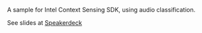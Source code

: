 A sample for Intel Context Sensing SDK, using audio classification.

See slides at [Speakerdeck](https://speakerdeck.com/ubiratansoares/entendendo-seu-usuario-com-intel-context-sensing) 

